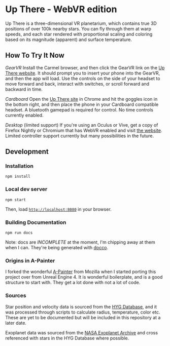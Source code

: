 # Up There - WebVR edition

Up There is a three-dimensional VR planetarium, which contains true 3D positions of over 100k nearby stars. You can fly through them at warp speeds, and each star rendered with proportional scaling and coloring based on its magnitude (apparent) and surface temperature.

## How To Try It Now

*GearVR*
Install the Carmel browser, and then click the GearVR link on the [Up There website](http://uptherevr.com/). It should prompt you to insert your phone into the GearVR, and then the app will load. Use the controls on the side of your headset to move forward and back, interact with switches, or scroll forward and backward in time.

*Cardboard*
Open the [Up There site](http://uptherevr.com/) in Chrome and hit the goggles icon in the bottom right, and then place the phone in your Cardboard compatible headset. A bluetooth gamepad is required for control. No time controls currently enabled.

*Desktop* (limited support)
If you're using an Oculus or Vive, get a copy of Firefox Nightly or Chromium that has WebVR enabled and visit [the website](http://uptherevr.com/). Limited controller support currently but many possibilities in the future.

## Development

### Installation

```
npm install
```

### Local dev server

```
npm start
```

Then, load [`http://localhost:8080`](http://localhost:8080) in your browser.

### Building Documentation

```
npm run docs
```

Note: docs are *INCOMPLETE* at the moment, I'm chipping away at them when I can. They're being generated with [docco](https://github.com/jashkenas/docco).


### Origins in A-Painter

I forked the wonderful [A-Painter](https://blog.mozvr.com/a-painter/) from Mozilla when I started porting this project over from Unreal Engine 4. It is wonderful boilerplate, and is a good structure to start with. They get a lot done with not a lot of code.

### Sources

Star position and velocity data is sourced from the [HYG Database](https://github.com/astronexus/HYG-Database), and it was processed through scripts to calculate radius, temperature, color etc. These are yet to be documented but will be included in this repository at a later date.

Exoplanet data was sourced from the [NASA Exoplanet Archive](https://exoplanetarchive.ipac.caltech.edu/) and cross referenced with stars in the HYG Database where possible.
